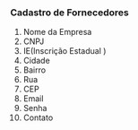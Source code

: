 ### Cadastro de Fornecedores

1. Nome da Empresa
2. CNPJ
3. IE(Inscrição Estadual )
4. Cidade
5. Bairro
6. Rua
7. CEP
8. Email
9. Senha
10. Contato